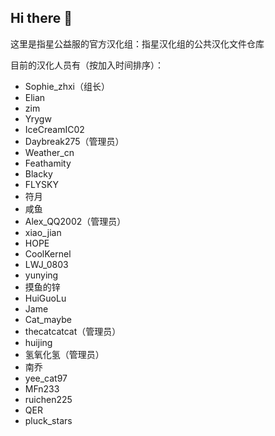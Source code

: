 ## Hi there 👋

这里是指星公益服的官方汉化组：指星汉化组的公共汉化文件仓库

目前的汉化人员有（按加入时间排序）：
- Sophie_zhxi（组长）
- Elian
- zim
- Yrygw
- IceCreamIC02
- Daybreak275（管理员）
- Weather_cn
- Feathamity
- Blacky
- FLYSKY
- 符月
- 咸鱼
- Alex_QQ2002（管理员）
- xiao_jian
- HOPE
- CoolKernel
- LWJ_0803
- yunying
- 摸鱼的锌
- HuiGuoLu
- Jame
- Cat_maybe
- thecatcatcat（管理员）
- huijing
- 氢氧化氢（管理员）
- 南乔
- yee_cat97
- MFn233
- ruichen225
- QER
- pluck_stars
